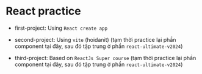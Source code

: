 # React practice

- first-project: Using `React create app`

- second-project: Using `vite` (hoidanit) (tạm thời practice lại phần component tại đây, sau đó tập trung ở phần `react-ultimate-v2024`)

- third-project: Based on `ReactJs Super course` (tạm thời practice lại phần component tại đây, sau đó tập trung ở phần `react-ultimate-v2024`)
